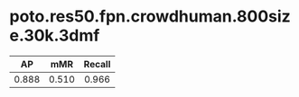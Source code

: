 # poto.res50.fpn.crowdhuman.800size.30k.3dmf

|  AP   |  mMR  |  Recall  |
|:-----:|:-----:|:--------:|
| 0.888 | 0.510 |  0.966   |
